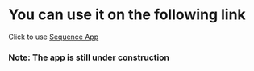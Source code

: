 # You can use it on the following link

Click to use [Sequence App](https://imrankabir.github.io/sequence)

### Note: The app is still under construction
